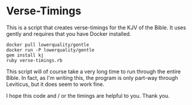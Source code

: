# Verse-Timings

This is a script that creates verse-timings for the KJV of the Bible. It uses
gently and requires that you have Docker installed.

```
docker pull lowerquality/gentle
docker run -P lowerquality/gentle
gem install kj
ruby verse-timings.rb
```

This script will of course take a very long time to run through the entire
Bible. In fact, as I'm writing this, the program is only part-way through
Leviticus, but it does seem to work fine.

I hope this code and / or the timings are helpful to you. Thank you.

